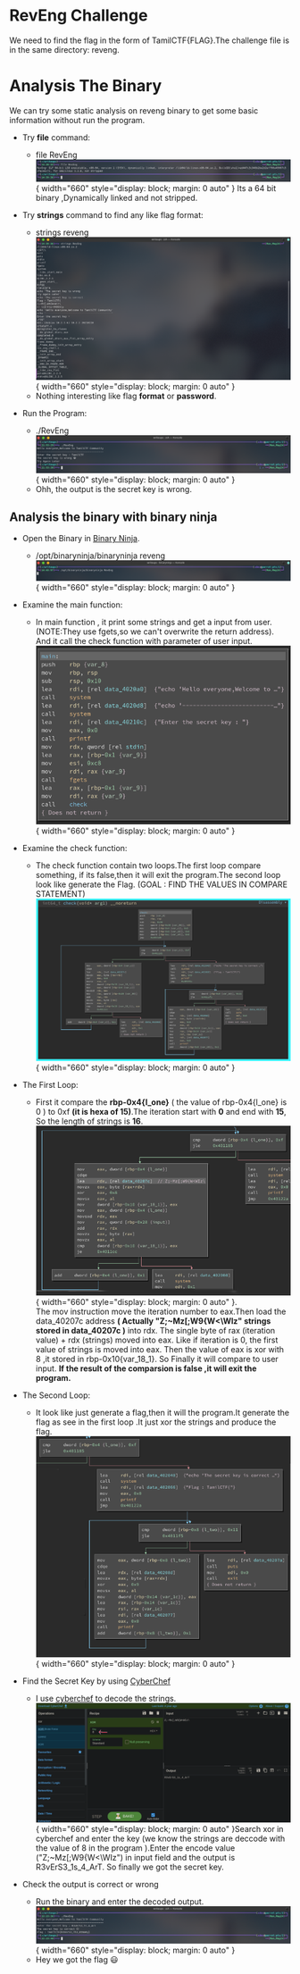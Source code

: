 # RevEng Challenge
We need to find the flag in the form of TamilCTF{FLAG}.The challenge file is in the same directory: reveng. 

# Analysis The Binary

We can try some static analysis on reveng binary to get some basic information without run the program.

- Try **file** command:
  - file RevEng
![Alt Text](img/file.png){ width="660" style="display: block; margin: 0 auto" }
Its a 64 bit binary ,Dynamically linked and not stripped.

- Try **strings** command to find any like flag format:

  - strings reveng
![Alt Text](img/strings.png){ width="660" style="display: block; margin: 0 auto" }
  - Nothing interesting like flag **format** or **password**.

- Run the Program:
  - ./RevEng
  ![Alt Text](img/run_bin.png){ width="660" style="display: block; margin: 0 auto" }
  - Ohh, the output is the secret key is wrong.

## Analysis the binary with binary ninja
- Open the Binary in [Binary Ninja](https://binary.ninja/demo/).
  - /opt/binaryninja/binaryninja reveng
![Alt Text](img/binaryopen.png){ width="660" style="display: block; margin: 0 auto" }

- Examine the main function:

  - In main function , it print some strings and get a input from user. (NOTE:They use fgets,so we can't overwrite the return address).
And it call the check function with parameter of user input.
![Alt Text](img/main.png){ width="660" style="display: block; margin: 0 auto" }

- Examine the check function:

  - The check function contain two loops.The first loop compare something, if its false,then it will exit the program.The second loop look like generate the Flag.
(GOAL : FIND THE VALUES IN COMPARE STATEMENT)
![Alt Text](img/check.png){ width="660" style="display: block; margin: 0 auto" }
- The First Loop:
  - First it compare the **rbp-0x4{l_one}** ( the value of rbp-0x4{l_one} is 0 ) to 0xf **(it is hexa of 15)**.The iteration start with **0** and end with **15**, So the length of strings is **16**.![Alt Text](img/first_loop.png){ width="660" style="display: block; margin: 0 auto" }.<br />
The mov instruction move the iteration number to eax.Then load the data_40207c address **( Actually "Z;~Mz[;W9{W<\WIz\" strings stored in data_40207c )** into rdx. The single byte of rax (iteration value) + rdx (strings) moved into eax. Like if iteration is 0, the first value of strings is moved into eax. Then the value of eax is xor with 8 ,it stored in rbp-0x10{var_18_1}. So Finally it will compare to user input. **If the result of the comparsion is false ,it will exit the program.**

- The Second Loop:
  - It look like just generate a flag,then it will the program.It generate the flag as see in the first loop .It just xor the strings and produce the flag.
![Alt Text](img/second_loop.png){ width="660" style="display: block; margin: 0 auto" }

- Find the Secret Key by using [CyberChef](http://icyberchef.com/)
  - I use [cyberchef](http://icyberchef.com) to decode the strings.![Alt Text](img/decode.png){ width="660" style="display: block; margin: 0 auto" }Search xor in cyberchef and enter the key (we know the strings are deccode with the value of 8 in the program ).Enter the encode value ("Z;~Mz[;W9{W<\WIz\") in input field and the output is R3vErS3_1s_4_ArT. So finally we got the secret key.

- Check the output is correct or wrong 
  - Run the binary and enter the decoded output.![Alt Text](img/flag.png){ width="660" style="display: block; margin: 0 auto" } 
  - Hey we got the flag :smiley:
	

 
